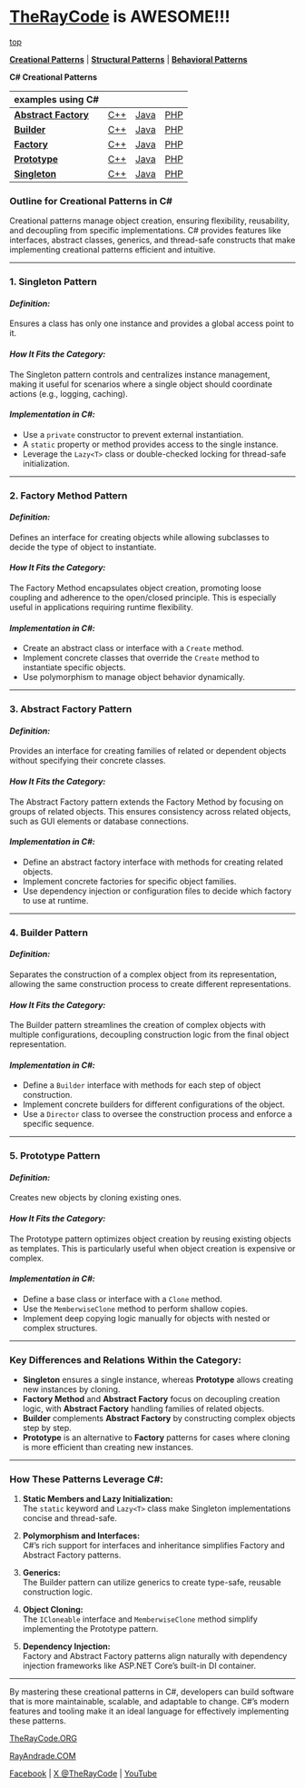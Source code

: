# [TheRayCode](../../README.md) is AWESOME!!!

[top](../README.md)

**[Creational Patterns](./README.md)** | **[Structural Patterns](../Structural/README.md)** | **[Behavioral Patterns](../Behavioral/README.md)**

**C# Creational Patterns**

| examples using C# | | | |
|----|---|---|---|
|**[Abstract Factory](./AbstractFactory/README.md)**  | [C++](../../CPP/Creational/AbstractFactory/README.md) | [Java](../../Java/Creational/AbstractFactory/README.md) | [PHP](../../PHP/Creational/AbstractFactory/README.md) |
|**[Builder](./Builder/README.md)**  | [C++](../../CPP/Creational/Builder/README.md) | [Java](../../Java/Creational/Builder/README.md) | [PHP](../../PHP/Creational/Builder/README.md) |
|**[Factory](./Factory/README.md)**  | [C++](../../CPP/Structural/Factory/README.md) | [Java](../../Java/Structural/Factory/README.md) | [PHP](../../PHP/Creational/Factory/README.md) |
|**[Prototype](./Prototype/README.md)**  | [C++](../../CPP/Creational/Prototype/README.md) | [Java](../../Java/Creational/Prototype/README.md) | [PHP](../../PHP/Creational/Prototype/README.md) |
|**[Singleton](./Singleton/README.md)**  | [C++](../../CPP/Creational/Singleton/README.md) | [Java](../../Java/Creational/Singleton/README.md) | [PHP](../../PHP/Creational/Singleton/README.md) |

### **Outline for Creational Patterns in C#**

Creational patterns manage object creation, ensuring flexibility, reusability, and decoupling from specific implementations. C# provides features like interfaces, abstract classes, generics, and thread-safe constructs that make implementing creational patterns efficient and intuitive.

---

### **1. Singleton Pattern**
#### *Definition:*  
Ensures a class has only one instance and provides a global access point to it.

#### *How It Fits the Category:*  
The Singleton pattern controls and centralizes instance management, making it useful for scenarios where a single object should coordinate actions (e.g., logging, caching).

#### *Implementation in C#:*
- Use a `private` constructor to prevent external instantiation.
- A `static` property or method provides access to the single instance.
- Leverage the `Lazy<T>` class or double-checked locking for thread-safe initialization.

---

### **2. Factory Method Pattern**
#### *Definition:*  
Defines an interface for creating objects while allowing subclasses to decide the type of object to instantiate.

#### *How It Fits the Category:*  
The Factory Method encapsulates object creation, promoting loose coupling and adherence to the open/closed principle. This is especially useful in applications requiring runtime flexibility.

#### *Implementation in C#:*
- Create an abstract class or interface with a `Create` method.
- Implement concrete classes that override the `Create` method to instantiate specific objects.
- Use polymorphism to manage object behavior dynamically.

---

### **3. Abstract Factory Pattern**
#### *Definition:*  
Provides an interface for creating families of related or dependent objects without specifying their concrete classes.

#### *How It Fits the Category:*  
The Abstract Factory pattern extends the Factory Method by focusing on groups of related objects. This ensures consistency across related objects, such as GUI elements or database connections.

#### *Implementation in C#:*
- Define an abstract factory interface with methods for creating related objects.
- Implement concrete factories for specific object families.
- Use dependency injection or configuration files to decide which factory to use at runtime.

---

### **4. Builder Pattern**
#### *Definition:*  
Separates the construction of a complex object from its representation, allowing the same construction process to create different representations.

#### *How It Fits the Category:*  
The Builder pattern streamlines the creation of complex objects with multiple configurations, decoupling construction logic from the final object representation.

#### *Implementation in C#:*
- Define a `Builder` interface with methods for each step of object construction.
- Implement concrete builders for different configurations of the object.
- Use a `Director` class to oversee the construction process and enforce a specific sequence.

---

### **5. Prototype Pattern**
#### *Definition:*  
Creates new objects by cloning existing ones.

#### *How It Fits the Category:*  
The Prototype pattern optimizes object creation by reusing existing objects as templates. This is particularly useful when object creation is expensive or complex.

#### *Implementation in C#:*
- Define a base class or interface with a `Clone` method.
- Use the `MemberwiseClone` method to perform shallow copies.
- Implement deep copying logic manually for objects with nested or complex structures.

---

### **Key Differences and Relations Within the Category:**
- **Singleton** ensures a single instance, whereas **Prototype** allows creating new instances by cloning.
- **Factory Method** and **Abstract Factory** focus on decoupling creation logic, with **Abstract Factory** handling families of related objects.
- **Builder** complements **Abstract Factory** by constructing complex objects step by step.
- **Prototype** is an alternative to **Factory** patterns for cases where cloning is more efficient than creating new instances.

---

### **How These Patterns Leverage C#:**
1. **Static Members and Lazy Initialization:**  
   The `static` keyword and `Lazy<T>` class make Singleton implementations concise and thread-safe.

2. **Polymorphism and Interfaces:**  
   C#’s rich support for interfaces and inheritance simplifies Factory and Abstract Factory patterns.

3. **Generics:**  
   The Builder pattern can utilize generics to create type-safe, reusable construction logic.

4. **Object Cloning:**  
   The `ICloneable` interface and `MemberwiseClone` method simplify implementing the Prototype pattern.

5. **Dependency Injection:**  
   Factory and Abstract Factory patterns align naturally with dependency injection frameworks like ASP.NET Core’s built-in DI container.

---

By mastering these creational patterns in C#, developers can build software that is more maintainable, scalable, and adaptable to change. C#’s modern features and tooling make it an ideal language for effectively implementing these patterns.


[TheRayCode.ORG](https://www.TheRayCode.org)

[RayAndrade.COM](https://www.RayAndrade.com)

[Facebook](https://www.facebook.com/TheRayCode/) | [X @TheRayCode](https://www.x.com/TheRayCode/) | [YouTube](https://www.youtube.com/TheRayCode/)
